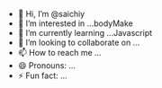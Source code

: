 - 👋 Hi, I’m @saichiy
- 👀 I’m interested in ...bodyMake
- 🌱 I’m currently learning ...Javascript
- 💞️ I’m looking to collaborate on ...
- 📫 How to reach me ...
- 😄 Pronouns: ...
- ⚡ Fun fact: ...

<!---
saichiy/saichiy is a ✨ special ✨ repository because its `README.md` (this file) appears on your GitHub profile.
You can click the Preview link to take a look at your changes.
--->
